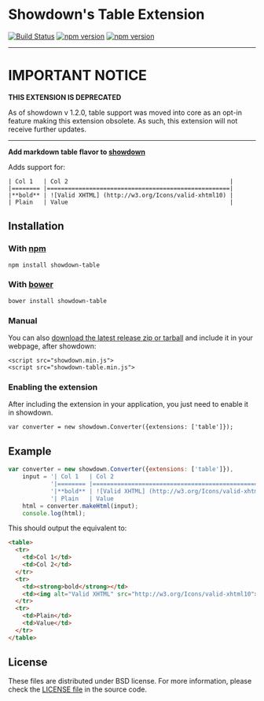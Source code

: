 Showdown's Table Extension
==========================

[![Build Status](https://travis-ci.org/showdownjs/table-extension.svg)](https://travis-ci.org/showdownjs/table-extension) [![npm version](https://badge.fury.io/js/showdown-table.svg)](http://badge.fury.io/js/showdown-table) [![npm version](https://badge.fury.io/bo/showdown-table.svg)](http://badge.fury.io/bo/showdown-table) 

------

# IMPORTANT NOTICE

**THIS EXTENSION IS DEPRECATED**

As of showdown v 1.2.0, table support was moved into core as an opt-in feature making this extension obsolete.
As such, this extension will not receive further updates.

-----
**Add markdown table flavor to [showdown](https://github.com/showdownjs/showdown)**

Adds support for:

    | Col 1   | Col 2                                              |
    |======== |====================================================|
    |**bold** | ![Valid XHTML] (http://w3.org/Icons/valid-xhtml10) |
    | Plain   | Value                                              |



## Installation

### With [npm](http://npmjs.org)

    npm install showdown-table

### With [bower](http://bower.io/)

    bower install showdown-table

### Manual

You can also [download the latest release zip or tarball](https://github.com/showdownjs/table-extension/releases) and include it in your webpage, after showdown:

    <script src="showdown.min.js">
    <script src="showdown-table.min.js">

### Enabling the extension

After including the extension in your application, you just need to enable it in showdown.

    var converter = new showdown.Converter({extensions: ['table']});

## Example

```javascript
var converter = new showdown.Converter({extensions: ['table']}),
    input = '| Col 1   | Col 2                                              |' +
            '|======== |====================================================|' +
            '|**bold** | ![Valid XHTML] (http://w3.org/Icons/valid-xhtml10) |' +
            '| Plain   | Value                                              |';
    html = converter.makeHtml(input);
    console.log(html);
```

This should output the equivalent to:

```html
<table>
  <tr>
    <td>Col 1</td>
    <td>Col 2</td>
  </tr>
  <tr>
    <td><strong>bold</strong></td>
    <td><img alt="Valid XHTML" src="http://w3.org/Icons/valid-xhtml10"></td>
  </tr>
  <tr>
    <td>Plain</td>
    <td>Value</td>
  </tr>
</table>
```

## License
These files are distributed under BSD license. For more information, please check the [LICENSE file](https://github.com/showdownjs/table-extension/blob/master/LICENSE) in the source code.
